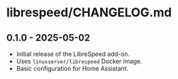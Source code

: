 # librespeed/CHANGELOG.md

## 0.1.0 - 2025-05-02

- Initial release of the LibreSpeed add-on.
- Uses `linuxserver/librespeed` Docker image.
- Basic configuration for Home Assistant.
